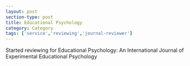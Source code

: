 ```yaml
---
layout: post
section-type: post
title: Educational Psychology
category: Category
tags: ['service','reviewing','journal-reviewer']
---
```

Started reviewing for Educational Psychology: An International Journal of Experimental Educational Psychology

